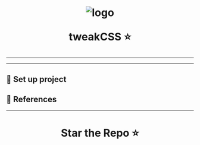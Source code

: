 <h1 align = "center"> 
  
  ![logo](https://freeimage.host/i/JjoT2ku) 
  
  tweakCSS ⭐

</h1>


---

<div align="center">
  
  

</div>

---

## 📌 Set up project


## 📓 References

---

<h1 align="center"> Star the Repo ⭐ </h1>
